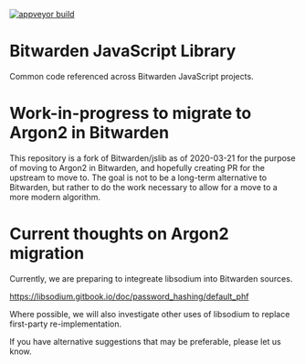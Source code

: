 [![appveyor build](https://ci.appveyor.com/api/projects/status/github/bitwarden/jslib?branch=master&svg=true)](https://ci.appveyor.com/project/bitwarden/jslib)

# Bitwarden JavaScript Library

Common code referenced across Bitwarden JavaScript projects.

# Work-in-progress to migrate to Argon2 in Bitwarden

This repository is a fork of Bitwarden/jslib as of 2020-03-21 for the purpose of moving to Argon2 in Bitwarden, and hopefully creating PR for the upstream to move to. The goal is not to be a long-term alternative to Bitwarden, but rather to do the work necessary to allow for a move to a more modern algorithm.

# Current thoughts on Argon2 migration

Currently, we are preparing to integreate libsodium into Bitwarden sources.

https://libsodium.gitbook.io/doc/password_hashing/default_phf

Where possible, we will also investigate other uses of libsodium to replace first-party re-implementation.

If you have alternative suggestions that may be preferable, please let us know.
